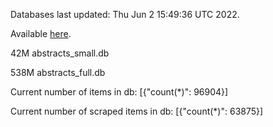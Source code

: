 Databases last updated: Thu Jun  2 15:49:36 UTC 2022. 

Available [here](https://github.com/cbeauhilton/ash-db/releases).


42M	abstracts_small.db

538M	abstracts_full.db

Current number of items in db:
[{"count(*)": 96904}]

Current number of scraped items in db:
[{"count(*)": 63875}]
